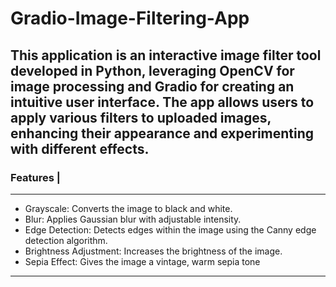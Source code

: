 # Gradio-Image-Filtering-App
This application is an interactive image filter tool developed in Python, leveraging OpenCV for image processing and Gradio for creating an intuitive user interface. The app allows users to apply various filters to uploaded images, enhancing their appearance and experimenting with different effects.
---
### Features |
---
* Grayscale: Converts the image to black and white.
* Blur: Applies Gaussian blur with adjustable intensity.
* Edge Detection: Detects edges within the image using the Canny edge detection algorithm.
* Brightness Adjustment: Increases the brightness of the image.
* Sepia Effect: Gives the image a vintage, warm sepia tone
---
